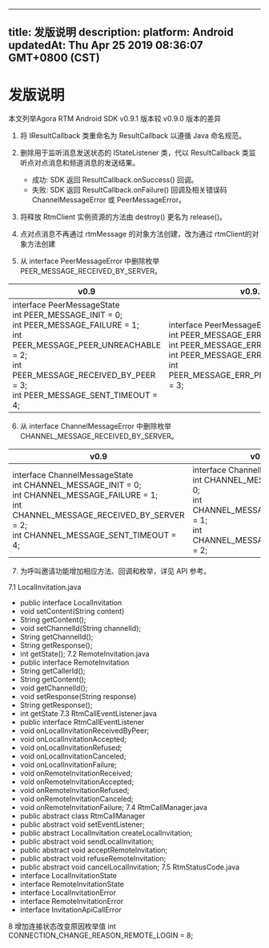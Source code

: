 
---
title: 发版说明
description: 
platform: Android
updatedAt: Thu Apr 25 2019 08:36:07 GMT+0800 (CST)
---
# 发版说明
本文列举Agora RTM Android SDK v0.9.1 版本较 v0.9.0 版本的差异

1. 将 IResultCallback 类重命名为 ResultCallback 以遵循 Java 命名规范。
2. 删除用于监听消息发送状态的 IStateListener 类，代以 ResultCallback 类监听点对点消息和频道消息的发送结果。
   - 成功: SDK 返回 ResultCallback.onSuccess() 回调。 
   - 失败: SDK 返回 ResultCallback.onFailure() 回调及相关错误码 ChannelMessageError 或 PeerMessageError。

3. 将释放 RtmClient 实例资源的方法由 destroy() 更名为 release()。
4. 点对点消息不再通过 rtmMessage 的对象方法创建，改为通过 rtmClient的对象方法创建

5. 从 interface PeerMessageError 中删除枚举 PEER_MESSAGE_RECEIVED_BY_SERVER。

| v0.9                                                         | v0.9.1                                                       |
| ------------------------------------------------------------ | ------------------------------------------------------------ |
| interface PeerMessageState  <br>int PEER_MESSAGE_INIT = 0; <br>int PEER_MESSAGE_FAILURE = 1; <br>int PEER_MESSAGE_PEER_UNREACHABLE = 2; <br>int PEER_MESSAGE_RECEIVED_BY_PEER = 3; <br>int PEER_MESSAGE_SENT_TIMEOUT = 4; | interface PeerMessageError  <br>int PEER_MESSAGE_ERR_OK = 0; <br>int PEER_MESSAGE_ERR_FAILURE = 1; <br>int PEER_MESSAGE_ERR_TIMEOUT = 2; <br>int PEER_MESSAGE_ERR_PEER_UNREACHABLE = 3; |

6. 从 interface ChannelMessageError 中删除枚举 CHANNEL_MESSAGE_RECEIVED_BY_SERVER。

| v0.9                                                         | v0.9.1                                                       |
| ------------------------------------------------------------ | ------------------------------------------------------------ |
| interface ChannelMessageState  <br>int CHANNEL_MESSAGE_INIT = 0; <br>int CHANNEL_MESSAGE_FAILURE = 1; <br>int CHANNEL_MESSAGE_RECEIVED_BY_SERVER = 2; <br>int CHANNEL_MESSAGE_SENT_TIMEOUT = 4; | interface ChannelMessageError <br>int CHANNEL_MESSAGE_ERR_OK = 0; <br>int CHANNEL_MESSAGE_ERR_FAILURE = 1; <br>int CHANNEL_MESSAGE_ERR_TIMEOUT = 2; |

7. 为呼叫邀请功能增加相应方法、回调和枚举，详见 API 参考。 

7.1 LocalInvitation.java
  - public interface LocalInvitation
  - void setContent(String content)
  - String getContent();
  - void setChannelId(String channelId);
  - String getChannelId();
  - String getResponse();
  - int getState();
7.2 RemoteInvitation.java
  - public interface RemoteInvitation 
  - String getCallerId();
  - String getContent();
  - void getChannelId();
  - void setResponse(String response)
  - String getResponse();
  - int getState
7.3 RtmCallEventListener.java
  - public interface RtmCallEventListener 
  - void onLocalInvitationReceivedByPeer;
  - void onLocalInvitationAccepted;
  - void onLocalInvitationRefused;
  - void onLocalInvitationCanceled;
  - void onLocalInvitationFailure;
  - void onRemoteInvitationReceived;
  - void onRemoteInvitationAccepted;
  - void onRemoteInvitationRefused;
  - void onRemoteInvitationCanceled;
  - void onRemoteInvitationFailure;
7.4 RtmCallManager.java
  - public abstract class RtmCallManager 
  - public abstract void setEventListener;
  - public abstract LocalInvitation createLocalInvitation;
  - public abstract void sendLocalInvitation;
  - public abstract void acceptRemoteInvitation;
  - public abstract void refuseRemoteInvitation;
  - public abstract void cancelLocalInvitation;
7.5 RtmStatusCode.java
  - interface LocalInvitationState
  - interface RemoteInvitationState
  - interface LocalInvitationError
  - interface RemoteInvitationError
  - interface InvitationApiCallError

8 增加连接状态改变原因枚举值 int CONNECTION_CHANGE_REASON_REMOTE_LOGIN = 8;



